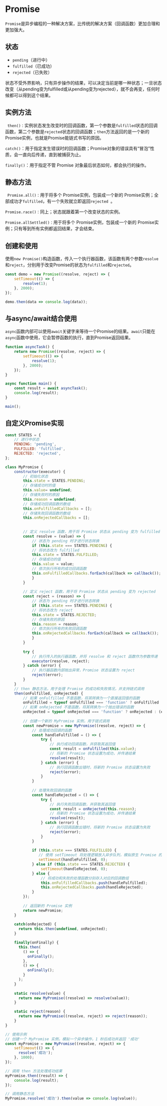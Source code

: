 # Promise

`Promise`是异步编程的一种解决方案，比传统的解决方案（回调函数）更加合理和更加强大。

## 状态

- `pending`（进行中）
- `fulfilled`（已成功）
- `rejected`（已失败）

状态不受外界影响，只有异步操作的结果，可以决定当前是哪一种状态；一旦状态改变（从pending变为fulfilled或从pending变为rejected），就不会再变，任何时候都可以得到这个结果。

## 实例方法

` then()：`实例状态发生改变时的回调函数，第一个参数是`fulfilled`状态的回调函数，第二个参数是`rejected`状态的回调函数；`then`方法返回的是一个新的Promise实例，也就是Promise能链式书写的原因。

`catch()`：用于指定发生错误时的回调函数；Promise对象的错误具有“冒泡”性质，会一直向后传递，直到被捕获为止。

`finally()`：用于指定不管 Promise 对象最后状态如何，都会执行的操作。

## 静态方法

` Promise.all()：`用于将多个 Promise实例，包装成一个新的 Promise实例；全部成功才`fulfilled`，有一个失败就立即返回`rejected `。

`Promise.race()：`同上；状态就跟着第一个改变状态的实例。

`Promise.allSettled()：`用于将多个 Promise实例，包装成一个新的 Promise实例；只有等到所有实例都返回结果，才会结束。

## 创建和使用

使用`new Promise()`构造函数，传入一个执行器函数，该函数有两个参数`resolve`和`reject`，分别用于改变Promise的状态为`fulfilled`和`rejected`。

``` javascript
const demo = new Promise((resolve, reject) => {
    setTimeout(() => {
        resolve(1);
    }, 2000);
});

demo.then(data => console.log(data));
```

## 与async/await结合使用

`async`函数内部可以使用`await`关键字来等待一个Promise的结果。`await`只能在`async`函数中使用，它会暂停函数的执行，直到Promise返回结果。

``` javascript
function asyncTask() {
    return new Promise((resolve, reject) => {
        setTimeout(() => {
            resolve(1);
        }, 2000);
    });
}

async function main() {
    const result = await asyncTask();
    console.log(result);
}

main();
```

## 自定义Promise实现

``` javascript
const STATES = {
    // 进行中状态
    PENDING: 'pending',
    FULFILLED: 'fulfilled',
    REJECTED: 'rejected',
};

class MyPromise {
    constructor(executor) {
        // 初始化状态
        this.state = STATES.PENDING;
        // 存储成功时的值
        this.value= undefined;
        // 存储失败时的原因
        this.reason = undefined;
        // 存储成功回调函数的数组
        this.onFulfilledCallbacks = [];
        // 存储失败回调函数的数组
        this.onRejectedCallbacks = [];
    
    
        // 定义 resolve 函数，用于将 Promise 状态从 pending 变为 fulfilled
        const resolve = (value) => {
            // 状态为 pending 时才进行状态转换
            if (this.state === STATES.PENDING) {
            // 将状态改为 fulfilled
            this.state = STATES.FULFILLED; 
            // 存储成功的值
            this.value = value;
            // 依次执行所有的成功回调函数
            this.onFulfilledCallbacks.forEach(callback => callback());
            }
        }
        
        // 定义 reject 函数，用于将 Promise 状态从 pending 变为 rejected
        const reject = (reason) => {
            // 状态为 pending 时才进行状态转换
            if (this.state === STATES.PENDING) {
            // 将状态改为 reject
            this.state = STATES.REJECTED; 
            // 存储失败的原因
            this.reason = reason;
            // 依次执行所有的失败回调函数
            this.onRejectedCallbacks.forEach(callback => callback());
            }
        }
        
        try {
            // 执行传入的执行器函数，并将 resolve 和 reject 函数作为参数传递
            executor(resolve, reject);
        } catch (error) {
            // 执行器函数内部抛出异常，Promise 状态设置为 reject
            reject(error);
        }
    }
	// then 静态方法，用于处理 Promise 的成功和失败情况，并支持链式调用
	then(onFulfilled, onRejected) {
        // 如果 onFulfilled 不是函数，将其转换为一个直接返回值的函数
        onFulfilled = typeof onFulfilled === 'function' ? onFulfilled : (value) => value;
        // 如果 onRejected 不是函数，将其转换为一个抛出错误的函数
        onRejected = typeof onRejected === 'function' ? onRejected : (error) => error;
        
        // 创建一个新的 MyPromise 实例，用于链式调用
        const newPromise = new MyPromise((resolve, reject) => {
            // 处理成功回调的函数
            const handleFulfilled = () => {
                try {
                    // 执行成功回调函数，并获取其返回值
                    const result = onFulfilled(this.value);
                    // 将新的 Promise 状态设置为成功，并传递结果
                    resolve(result);
                } catch (error) {
                    // 执行回调函数出错时，将新的 Promise 状态设置为失败
                    reject(error);
                }
            }
            
            // 处理失败回调的函数
            const handleRejected = () => {
                try {
                    // 执行失败回调函数，并获取其返回值
                    const result = onRejected(this.reason);
                    // 将新的 Promise 状态设置为成功，并传递结果
                    resolve(result);
                } catch (error) {
                    // 执行回调函数出错时，将新的 Promise 状态设置为失败
                    reject(error);
                }
            }     
            
            if (this.state === STATES.FULFILLED) {
               // 使用 setTimeout 将处理逻辑放入异步队列，模拟原生 Promise 的异步特性
               setTimeout(handleFulfilled, 0);
            } else if (this.state === STATES.REJECTED) {
                setTimeout(handleRejected, 0);
            } else {
                // 将成功和失败的处理函数分别存入对应的回调数组
                this.onFulfilledCallbacks.push(handleFulfilled);
                this.onRejectedCallbacks.push(handleRejected);
            }
        });
        
        // 返回新的 Promise 实例
        return newPromise;
    }
    
    catch(onRejected) {
      return this.then(undefined, onRejected);
    }

    finally(onFinally) {
      this.then(
        () => {
          onFinally();
        },
        () => {
          onFinally();
        }
      );
    }
    
    static resolve(value) {
      return new MyPromise((resolve) => resolve(value));
    }

    static reject(reason) {
      return new MyPromise((resolve, reject) => reject(reason));
    }
}

// 使用示例
// 创建一个 MyPromise 实例，模拟一个异步操作，1 秒后成功并返回 '成功'
const myPromise = new MyPromise((resolve, reject) => {
    setTimeout(() => {
      resolve('成功');
    }, 1000);
});

// 调用 then 方法处理成功结果
myPromise.then((result) => {
	console.log(result);
});

// 调用静态方法
MyPromise.resolve('成功').then(value => console.log(value));
```

